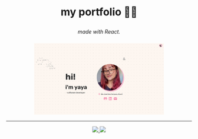 # <p align="center"> my portfolio 🎀💐

<p align='center'><i> made with React. </i>

###

<p align="center"><img src="./src/assets/images/print-readme.png" width="70%">

<br>

---

<p align="center"> <a href="https://www.figma.com/design/p8DG2bEUZZmKmWu2EupSbr/Portfolio?node-id=0-1&t=VxBh08KKOVVHql4f-1"> <img src="https://img.shields.io/badge/Figma-F24E1E?style=for-the-badge&logo=figma&logoColor=white"> </a> 
<a href="https://portfolio-yayaflcs-projects.vercel.app/"> <img src="https://img.shields.io/badge/vercel-%23000000.svg?style=for-the-badge&logo=vercel&logoColor=white"> </a>